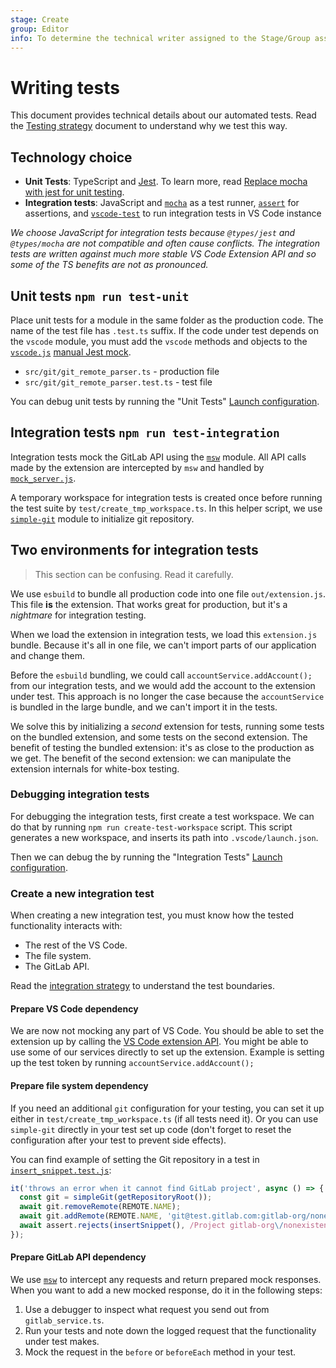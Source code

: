 ```yaml
---
stage: Create
group: Editor
info: To determine the technical writer assigned to the Stage/Group associated with this page, see https://about.gitlab.com/handbook/product/ux/technical-writing/#assignments
---
```


# Writing tests

This document provides technical details about our automated tests. Read the [Testing strategy](testing-strategy.md) document to understand why we test this way.

## Technology choice

- **Unit Tests**: TypeScript and [Jest](https://jestjs.io/). To learn more, read [Replace mocha with jest for unit testing](https://gitlab.com/gitlab-org/gitlab-vscode-extension/-/merge_requests/87).
- **Integration tests**: JavaScript and [`mocha`](https://mochajs.org/) as a test runner, [`assert`](https://nodejs.org/docs/latest-v12.x/api/assert.html) for assertions, and [`vscode-test`](https://code.visualstudio.com/api/working-with-extensions/testing-extension#the-test-script) to run integration tests in VS Code instance

_We choose JavaScript for integration tests because `@types/jest` and `@types/mocha` are not compatible and often cause conflicts. The integration tests are written against much more stable VS Code Extension API and so some of the TS benefits are not as pronounced._

## Unit tests `npm run test-unit`

Place unit tests for a module in the same folder as the production code. The name of the test file has `.test.ts` suffix. If the code under test depends on the `vscode` module, you must add the `vscode` methods and objects to the [`vscode.js`](src/__mocks__/vscode.js) [manual Jest mock](https://jestjs.io/docs/en/manual-mocks#mocking-node-modules).

- `src/git/git_remote_parser.ts` - production file
- `src/git/git_remote_parser.test.ts` - test file

You can debug unit tests by running the "Unit Tests" [Launch configuration](https://code.visualstudio.com/docs/editor/debugging#_launch-configurations).

## Integration tests `npm run test-integration`

Integration tests mock the GitLab API using the [`msw`](https://mswjs.io/docs/) module. All API calls made by the extension are intercepted by `msw` and handled by [`mock_server.js`](../test/integration/test_infrastructure/mock_server.js).

A temporary workspace for integration tests is created once before running the test suite by `test/create_tmp_workspace.ts`. In this helper script, we use [`simple-git`](https://github.com/steveukx/git-js) module to initialize git repository.

## Two environments for integration tests

> This section can be confusing. Read it carefully.

We use `esbuild` to bundle all production code into one file `out/extension.js`. This file **is** the extension. That works great for production, but it's a _nightmare_ for integration testing.

When we load the extension in integration tests, we load this `extension.js` bundle. Because it's all in one file, we can't import parts of our application and change them.

Before the `esbuild` bundling, we could call `accountService.addAccount();` from our integration tests, and we would add the account to the extension under test. This approach is no longer the case because the `accountService` is bundled in the large bundle, and we can't import it in the tests.

We solve this by initializing a _second_ extension for tests, running some tests on the bundled extension, and some tests on the second extension. The benefit of testing the bundled extension: it's as close to the production as we get. The benefit of the second extension: we can manipulate the extension internals for white-box testing.

### Debugging integration tests

For debugging the integration tests, first create a test workspace. We can do that by running `npm run create-test-workspace` script. This script generates a new workspace, and inserts its path into `.vscode/launch.json`.

Then we can debug the by running the "Integration Tests" [Launch configuration](https://code.visualstudio.com/docs/editor/debugging#_launch-configurations).

### Create a new integration test

When creating a new integration test, you must know how the tested functionality interacts with:

- The rest of the VS Code.
- The file system.
- The GitLab API.

Read the [integration strategy](testing-strategy.md#extension-under-integration-tests) to understand the test boundaries.

#### Prepare VS Code dependency

We are now not mocking any part of VS Code. You should be able to set the extension up by calling the [VS Code extension API](https://code.visualstudio.com/api). You might be able to use some of our services directly to set up the extension. Example is setting up the test token by running `accountService.addAccount();`

#### Prepare file system dependency

If you need an additional `git` configuration for your testing, you can set it up either in `test/create_tmp_workspace.ts` (if all tests need it). Or you can use `simple-git` directly in your test set up code (don't forget to reset the configuration after your test to prevent side effects).

You can find example of setting the Git repository in a test in [`insert_snippet.test.js`](../test/integration/insert_snippet.test.js):

```javascript
it('throws an error when it cannot find GitLab project', async () => {
  const git = simpleGit(getRepositoryRoot());
  await git.removeRemote(REMOTE.NAME);
  await git.addRemote(REMOTE.NAME, 'git@test.gitlab.com:gitlab-org/nonexistent.git');
  await assert.rejects(insertSnippet(), /Project gitlab-org\/nonexistent was not found./);
});
```

#### Prepare GitLab API dependency

We use [`msw`](https://mswjs.io/docs/) to intercept any requests and return prepared mock responses. When you want to add a new mocked response, do it in the following steps:

1. Use a debugger to inspect what request you send out from `gitlab_service.ts`.
1. Run your tests and note down the logged request that the functionality under test makes.
1. Mock the request in the `before` or `beforeEach` method in your test.

